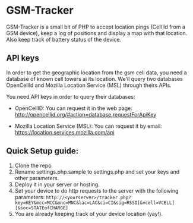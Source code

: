 GSM-Tracker
===========

GSM-Tracker is a small bit of PHP to accept location pings (Cell Id from a GSM device), keep a log of positions and display a map with that location. Also keep track of battery status of the device.

API keys
--------

In order to get the geographic location from the gsm cell data, you need a database of known cell towers ai its location. We'll query two databases OpenCellId and Mozilla Location Service (MSL) through theirs APIs.

You need API keys in order to query their databases:
- OpenCellID: You can request it in the web page: http://opencellid.org/#action=database.requestForApiKey

- Mozilla Location Service (MSL): You can request it by email: https://location.services.mozilla.com/api

Quick Setup guide:
------------------
1. Clone the repo.
1. Rename settings.php.sample to settings.php and set your keys and other parameters.
1. Deploy it in your server or hosting.
1. Set your device to do http requests to the server with the following parameters: ```http://<yourserver>/tracker.php?key=KEY&mcc=MCC&mnc=MNC&lac=LAC&ci=CI&sig=RSSI[&vcell=VCELL][&soc=STATEofCHARGE]```
1. You are already keeping track of your device location (yay!).

